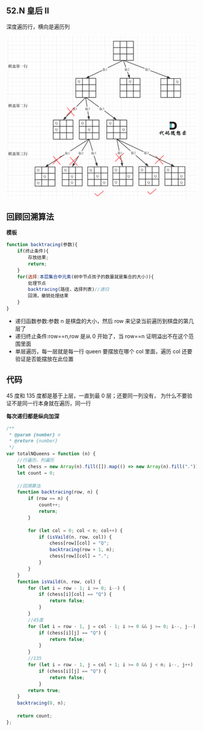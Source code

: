 ## 52.N 皇后 II

深度遍历行，横向是遍历列

![这是图片](./1.png)

## 回顾回溯算法

**模板**

```js
function backtracing(参数){
    if(终止条件){
        存放结果;
        return;
    }
    for(选择:本层集合中元素(树中节点孩子的数量就是集合的大小)){
        处理节点
        backtracing(路径，选择列表)//递归
        回溯，撤销处理结果
    }
}

```

- 递归函数参数:参数 n 是棋盘的大小，然后 row 来记录当前遍历到棋盘的第几层了
- 递归终止条件:row==n,row 是从 0 开始了，当 row==n 证明溢出不在这个范围里面
- 单层遍历，每一层就是每一行 queen 要摆放在哪个 col 里面，遍历 col 还要验证是否能摆放在此位置

## 代码

45 度和 135 度都是基于上层，一直到最 0 层；还要同一列没有，
为什么不要验证不是同一行本身就在遍历，同一行

**每次递归都是纵向加深**

```js
/**
 * @param {number} n
 * @return {number}
 */
var totalNQueens = function (n) {
	//行遍历，列遍历
	let chess = new Array(n).fill([]).map(() => new Array(n).fill("."));
	let count = 0;

	//回溯算法
	function backtracing(row, n) {
		if (row == n) {
			count++;
			return;
		}

		for (let col = 0; col < n; col++) {
			if (isVaild(n, row, col)) {
				chess[row][col] = "Q";
				backtracing(row + 1, n);
				chess[row][col] = ".";
			}
		}
	}
	function isVaild(n, row, col) {
		for (let i = row - 1; i >= 0; i--) {
			if (chess[i][col] == "Q") {
				return false;
			}
		}
		//45度
		for (let i = row - 1, j = col - 1; i >= 0 && j >= 0; i--, j--) {
			if (chess[i][j] == "Q") {
				return false;
			}
		}
		//135
		for (let i = row - 1, j = col + 1; i >= 0 && j < n; i--, j++)
			if (chess[i][j] == "Q") {
				return false;
			}
		return true;
	}
	backtracing(0, n);

	return count;
};
```

